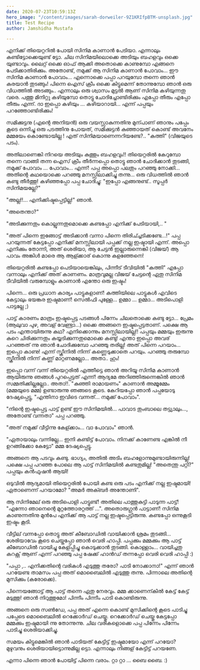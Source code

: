 ```yaml
---
date: 2020-07-23T10:59:13Z
hero_image: "/content/images/sarah-dorweiler-9Z1KRIfpBTM-unsplash.jpg"
title: Test Recipe
author: Jamshidha Mustafa

---
```

എനിക്ക് തിയെറ്ററിൽ പോയി സിനിമ കാണാൻ പേടിയാ. എന്നാലും കണ്ടിട്ടോക്കെയുണ്ട് ട്ടോ. ചില സിനിമയിലൊക്കെ അടിയും ബഹളവും ഒക്കെ യുണ്ടാവും. ലൈറ്റ് ഒക്കെ ഓഫ് ആക്കി അതൊക്കെ കാണുമ്പോ എങ്ങനെ പേടിക്കാതിരിക്കും. അതോണ്ട്, നമുക്ക് ആ സിനിമ കാണാൻ പോവാം... ഈ സിനിമ കാണാൻ പോവാം... എന്നൊക്കെ പപ്പാ പറയുമ്പോ തന്നെ ഞാൻ കരയാൻ തുടങ്ങും! പിന്നെ ഐസ് ക്രീം ഒക്കെ കിട്ടുമെന്ന് തോന്നുമ്പോ ഞാൻ ഒരു വിധത്തിൽ അടങ്ങും.. എന്നാലും ഒരു ശ്വാസം മുട്ടൽ ആണ് സിനിമ കഴിയുന്നതു വരെ. പത്തു മിനിറ്റു കഴിയുമ്പോ തൊട്ടു ചോദിച്ചോണ്ടിരിക്കും എപ്പോ തീരും എപ്പോ തീരും എന്ന്. ദാ ഇപ്പൊ കഴിയും ... കഴിയാറായി... എന്ന് പപ്പയും പറഞ്ഞോണ്ടിരിക്കും!

സമിക്കുട്ടനു (എന്റെ അനിയൻ) ഒരു വയസ്സാകുന്നതിനു മുന്പാണ് ഞാനും പപ്പേം കൂടെ ഒന്നിച്ചു ഒരു പടത്തിനു പോയത്, സമിക്കുട്ടൻ കുഞ്ഞായത് കൊണ്ട് അവനേം മമ്മയേം കൊണ്ടോയില്ല ! എത് സിനിമയാണെന്നറിയണ്ടേ?.. "കത്തി" (വിജയുടെ പടം).

അതിലാണെങ്കി നിറയെ അടിയും കുത്തും ബഹളവും!! തിയെറ്റരിൽ കേറുമ്പോ തന്നെ വാങ്ങി തന്ന ഐസ് ക്രീം തീർന്നപ്പൊ തൊട്ടു ഞാൻ ചോദിക്കാൻ തുടങ്ങി, നമുക്ക് പോവാം ... പോവാം... എന്ന്! പപ്പ അപ്പൊ പലതും പറഞ്ഞു നോക്കി... അതിന്റെ കഥയൊക്കെ പറഞ്ഞു മനസ്സിലാക്കിച്ചു തന്നു... ഒരു വിധത്തിൽ ഞാൻ കണ്ടു തീർത്തു! കഴിഞ്ഞപ്പോ പപ്പ ചോദിച്ചു: "ഇപ്പോ എങ്ങനുണ്ട്.. സൂപ്പർ സിനിമയല്ലേ?"

"അല്ല!!... എനിക്കിഷ്ടപ്പെട്ടില്ല!" ഞാൻ.

"അതെന്താ?"

"അടിക്കുന്നതും കൊല്ലുന്നതുമൊക്കെ കണ്ടപ്പോ എനിക്ക് പേടിയായി,.. "

"അത് പിന്നെ ഇങ്ങോട്ട് അടിക്കാൻ വന്നാ പിന്നെ തിരിച്ച്ചടിക്കണ്ടേ...!" പപ്പ പറയുന്നത് കേട്ടപ്പോ എനിക്ക് മനസ്സിലായി പപ്പക്ക് നല്ല ഇഷ്ടായി എന്ന്. അപ്പൊ എനിക്കും തോന്നി, അത് ശെരിയാ, ആ ചേട്ടൻ ഇല്ലാരുന്നെങ്കി (വിജയ്) ആ പാവം അങ്കിൾ മാരെ ആ ആള്ക്കാര് കൊന്നു കളഞ്ഞേനെ!

തിയെറ്റരിൽ കണ്ടപ്പോ പെടിയായെങ്കിലും, പിന്നീട് ടീവിയിൽ "കത്തി" എപ്പോ വന്നാലും എനിക്ക് അത് കാണണം. മാത്രവുമല്ല വിജയ് ചേട്ടന്റെ ഏതു സിനിമ ടീവിയിൽ വരുമ്പോളും കാണാൻ എന്തോ ഒരു ഇഷ്ടം!

പിന്നെ... ഒരു പ്രധാന കാര്യം പാട്ടുകളാണ്! കത്തിയിലെ പാട്ടുകൾ എവിടെ കേട്ടാലും ഭയങ്കര ഇഷ്ടമാണ്! സെൽഫി പുള്ളേ... ഉമ്മാ ... ഉമ്മാ... അടിപൊളി പാട്ടല്ലേ ;)

പാട്ട് കാരണം മാത്രം ഇഷ്ടപ്പെട്ട പടങ്ങൾ പിന്നേം ചിലതൊക്കെ കണ്ടു ട്ടോ... പ്രേമം (ആലുവാ പുഴ, അവള് വേണ്ട്രാ...) ഒക്കെ അങ്ങനെ ഇഷ്ടപ്പെട്ടതാണ്. പക്ഷെ ആ പടം എന്തായിരുന്നു കഥ? എനിക്കൊന്നും മനസ്സിലായില്ല!! പപ്പയും മമ്മയും ഇരുന്നു കുറെ ചിരിക്കുന്നതും കയ്യടിക്കുന്നതുമൊക്കെ കണ്ടു! എന്താ ഇപ്പൊ അവര് പറഞ്ഞത് ന്നു ഞാൻ ചോദിക്കുമ്പോ പറഞ്ഞു തരില്ല! അത് പിന്നെ പറയാം... ഇപ്പൊ കാണു! എന്ന് സ്ക്രീനിൽ നിന്ന് കണ്ണെടുക്കാതെ പറയും. പറഞ്ഞു തരുമ്പോ സ്ക്രീനിൽ നിന്ന് കണ്ണ് മാറ്റണമല്ലോ... അതാ.. ഹും!

ഇപ്പൊ വന്ന് വന്ന് തിയെറ്റരിൽ എത്തീട്ടെ ഞാൻ അറിയൂ സിനിമ കാണാൻ ആയിരുന്നു ഞങ്ങൾ പുറപ്പെട്ടത് എന്ന്! ആദ്യമേ അറിഞ്ഞിരുന്നെങ്കിൽ ഞാൻ സമ്മതിക്കില്ലല്ലോ.. അതാ!!. "കുഞ്ഞി രാമായണം" കാണാൻ അമ്മൂമ്മേം (മമ്മയുടെ മമ്മ) ഉണ്ടാരുന്നു ഞങ്ങടെ കൂടെ. കേറിയപ്പോ ഞാൻ പപ്പയോടു ദേഷ്യപ്പെട്ടു, "എന്തിനാ ഇവിടെ വന്നത്... നമുക്ക് പോവാം".

"നിന്റെ ഇഷ്ടപ്പെട്ട പാട്ട് ഉണ്ട് ഈ സിനിമയിൽ... പാവാട തുംബാലെ തട്ട്യാലും..., അതോണ്ട് വന്നതാ" പപ്പ പറഞ്ഞു.

"അത് നമുക്ക് വീട്ടിന്നു കേള്ക്കാം... വാ പോവാം" ഞാൻ.

"ഏതായാലും വന്നില്ലേ... ഇനി കണ്ടിട്ട് പോവാം. നിനക്ക് കാണേണ്ട എങ്കിൽ നീ ഉറങ്ങിക്കോ കേട്ടോ" മമ്മ ദേഷ്യപ്പെട്ടു.

അങ്ങനെ ആ പടവും കണ്ടു. ഭാഗ്യം, അതിൽ അടിം ബഹളോന്നുമുണ്ടായിരുന്നില്ല! പക്ഷെ പപ്പ പറഞ്ഞ പോലെ ആ പാട്ട് സിനിമയിൽ കണ്ടതുമില്ല! "അതെന്തു പറ്റി?" പപ്പയും കൻഫുഷൻ ആയി!

ഒടുവിൽ ആദ്യമായി തിയെറ്റരിൽ പോയി കണ്ട ഒരു പടം എനിക്ക് നല്ല ഇഷ്ടമായി! ഏതാണെന്ന് പറയാമോ? "അമർ അക്ബർ അന്തോണി".

ആ സിനിമേല് ഒരു അടിപൊളി പാട്ടുണ്ട്! അതിലെ പാത്തുകുട്ടി പാടുന്ന പാട്ട്! "എന്നോ ഞാനെന്റെ മുറ്റത്തോരറ്റത്ത് ...". അതൊരുഗ്ഗ്രൻ പാട്ടാണ്! സിനിമ കാണുന്നതിനു മുൻപേ എനിക്ക് ആ പാട്ട് നല്ല ഇഷ്ടപ്പെട്ടിരുന്നു. കണ്ടപ്പോ ഒന്നുകൂടി ഇഷ്ടം കൂടി.

വീട്ടില് വന്നപ്പോ തൊട്ടു അത് കീബോഡിൽ വായിക്കാൻ ശ്രമം തുടങ്ങി... ശേരിയാവേം കൂടെ ചെയ്തപ്പോ ഞാൻ വെരി ഹാപ്പി. പപ്പക്കും മമ്മക്കും ആ പാട്ട് കീബോഡിൽ വായിച്ചു കേള്പ്പിച്ചു കൊടുക്കാൻ തുടങ്ങി. കൊള്ളാം... വായിച്ചതു കറക്റ്റ് ആണ് എന്ന് പറഞ്ഞു പപ്പ ഷേക്ക് ഹാൻഡ് തന്നപ്പോ വെരി വെരി ഹാപ്പി :)

"പപ്പാ ,.. എനിക്കതിന്റെ വരികൾ എടുത്തു തരോ? പാടി നോക്കാനാ!" എന്ന് ഞാൻ പറയേണ്ട താമസം പപ്പ അത് മൊബൈലിൽ എടുത്തു തന്നു. പിന്നാലെ അതിന്റെ മുസിക്കും (കരോക്കെ).

പിന്നെയങ്ങോട്ട് ആ പാട്ട് തന്നെ ഏതു നേരവും. മമ്മ ക്കാണെന്കിൽ കേട്ട് കേട്ട് മടുത്തു! ഞാൻ നിറുത്തുമോ! പിന്നീം പിന്നീം പാടി കൊണ്ടിരുന്നു.

അങ്ങനെ ഒരു സൺഡേ, പപ്പ അത് എന്നെ കൊണ്ട് മുസിക്കിന്റെ കൂടെ പാടിച്ചു പപ്പേടെ മൊബൈലിൽ റെക്കോർഡ് ചെയ്തു. റെക്കോർഡ് ചെയ്തു കേട്ടപ്പോ മമ്മക്കും ഇഷ്ടമായി ന്നു തോന്നുന്നു. ചില വരികളൊക്കെ പപ്പ പിന്നേം പിന്നേം പാടിച്ചു ശെരിയാക്കിച്ചു.

സമയം കിട്ടുമെങ്കിൽ ഞാൻ പാടിയത് കേട്ടിട്ട് ഇഷ്ടമായോ എന്ന് പറയോ? മുഴുവനും ശെരിയായിട്ടൊന്നുമില്ല ട്ടൊ. എന്നാലും നിങ്ങള് കേട്ടിട്ട് പറയണേ.

എന്നാ പിന്നെ ഞാൻ പോയിട്ട് പിന്നെ വരാം. റ്റാ റ്റാ ... ബൈ ബൈ. :)